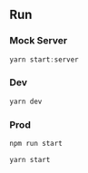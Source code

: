 ## Run

### Mock Server
```js
yarn start:server
```

### Dev
```js
yarn dev
```

### Prod
```js
npm run start

yarn start
```
